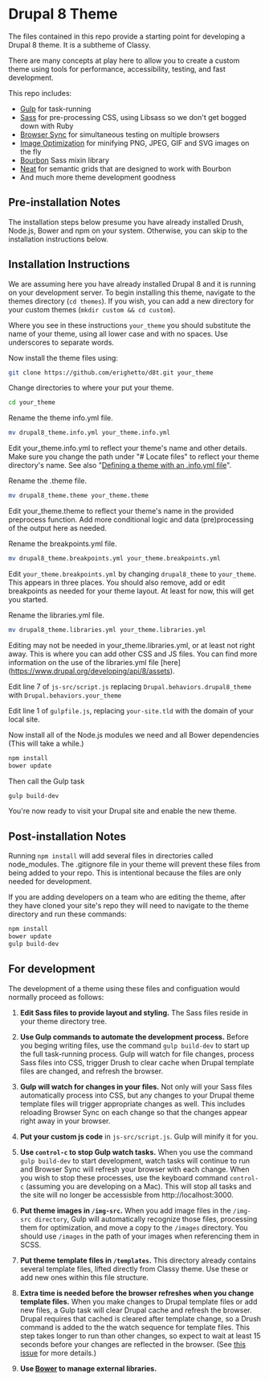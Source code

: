 # Drupal 8 Theme

The files contained in this repo provide a starting point for developing a Drupal 8 theme. It is a subtheme of Classy.

There are many concepts at play here to allow you to create a custom theme using tools for performance, accessibility, testing, and fast development.

This repo includes:
* [Gulp](http://gulpjs.com) for task-running
* [Sass](http://sass-lang.com) for pre-processing CSS, using Libsass so we don't get bogged down with Ruby
* [Browser Sync](http://www.browsersync.io) for simultaneous testing on multiple browsers
* [Image Optimization](https://www.npmjs.com/package/gulp-image-optimization) for minifying PNG, JPEG, GIF and SVG images on the fly
* [Bourbon](http://bourbon.io) Sass mixin library
* [Neat](http://neat.bourbon.io) for semantic grids that are designed to work with Bourbon
* And much more theme development goodness

## Pre-installation Notes

The installation steps below presume you have already installed Drush, Node.js, Bower and npm on your system. Otherwise, you can skip to the installation instructions below.

## Installation Instructions

We are assuming here you have already installed Drupal 8 and it is running on your development server. To begin installing this theme, navigate to the themes directory (`cd themes`). If you wish, you can add a new directory for your custom themes (`mkdir custom && cd custom`).

Where you see in these instructions `your_theme` you should substitute the name of your theme, using all lower case and with no spaces. Use underscores to separate words.

Now install the theme files using: 

```bash
git clone https://github.com/erighetto/d8t.git your_theme
```

Change directories to where your put your theme.

```bash
cd your_theme
```

Rename the theme info.yml file.

```bash 
mv drupal8_theme.info.yml your_theme.info.yml
```

Edit your_theme.info.yml to reflect your theme's name and other details. Make sure you change the path under "# Locate files" to reflect your theme directory's name. See also "[Defining a theme with an .info.yml file](https://www.drupal.org/node/2349827)".

Rename the .theme file.

```bash
mv drupal8_theme.theme your_theme.theme
```

Edit your_theme.theme to reflect your theme's name in the provided preprocess function. Add more conditional logic and data (pre)processing of the output here as needed.

Rename the breakpoints.yml file.

```bash
mv drupal8_theme.breakpoints.yml your_theme.breakpoints.yml
```

Edit `your_theme.breakpoints.yml` by changing `drupal8_theme` to `your_theme`. This appears in three places. You should also remove, add or edit breakpoints as needed for your theme layout. At least for now, this will get you started.

Rename the libraries.yml file.

```bash
mv drupal8_theme.libraries.yml your_theme.libraries.yml
```

Editing may not be needed in your_theme.libraries.yml, or at least not right away. This is where you can add other CSS and JS files. You can find more information on the use of the libraries.yml file [here] (https://www.drupal.org/developing/api/8/assets).

Edit line 7 of `js-src/script.js` replacing `Drupal.behaviors.drupal8_theme` with `Drupal.behaviors.your_theme`

Edit line 1 of `gulpfile.js`, replacing `your-site.tld` with the domain of your local site.

Now install all of the Node.js modules we need and all Bower dependencies (This will take a while.)

```bash
npm install
bower update
```

Then call the Gulp task
```bash
gulp build-dev
```

You're now ready to visit your Drupal site and enable the new theme.

## Post-installation Notes

Running `npm install`  will add several files in directories called node_modules. The .gitignore file in your theme will prevent these files from being added to your repo. This is intentional because the files are only needed for development.

If you are adding developers on a team who are editing the theme, after they have cloned your site's repo they will need to navigate to the theme directory and run these commands:

```bash
npm install
bower update
gulp build-dev
```


## For development

The development of a theme using these files and configuation would normally proceed as follows:

1. **Edit Sass files to provide layout and styling.** The Sass files reside in your theme directory tree.

1. **Use Gulp commands to automate the development process.** Before you beging writing files, use the command `gulp build-dev` to start up the full task-running process. Gulp will watch for file changes, process Sass files into CSS, trigger Drush to clear cache when Drupal template files are changed, and refresh the browser.

1. **Gulp will watch for changes in your files.** Not only will your Sass files automatically process into CSS, but any changes to your Drupal theme template files will trigger appropriate changes as well. This includes reloading Browser Sync on each change so that the changes appear right away in your browser.
 
1. **Put your custom js code** in `js-src/script.js`. Gulp will minify it for you.

1. **Use `control-c` to stop Gulp watch tasks.** When you use the command `gulp build-dev` to start development, watch tasks will continue to run and Browser Sync will refresh your browser with each change. When you wish to stop these processes, use the keyboard command `control-c` (assuming you are developing on a Mac). This will stop all tasks and the site will no longer be accessisble from http://localhost:3000.

1. **Put theme images in `/img-src`.** When you add image files in the `/img-src directory`, Gulp will automatically recognize those files, processing them for optimization, and move a copy to the `/images` directory. You should use `/images` in the path of your images when referencing them in SCSS.

1. **Put theme template files in `/templates`.** This directory already contains several template files, lifted directly from Classy theme. Use these or add new ones within this file structure.

1. **Extra time is needed before the browser refreshes when you change template files.** When you make changes to Drupal template files or add new files, a Gulp task will clear Drupal cache and refresh the browser. Drupal requires that cached is cleared after template change, so a Drush command is added to the the watch sequence for template files. This step takes longer to run than other changes, so expect to wait at least 15 seconds before your changes are reflected in the browser. (See [this issue](https://github.com/startinggravity/Drupal-8-Theme/issues/1) for more details.)

1. **Use [Bower](https://bower.io) to manage external libraries.**
